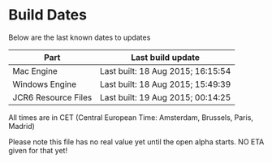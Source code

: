 # Build Dates

Below are the last known dates to updates

Part | Last build update
-----|-----
Mac Engine | Last built: 18 Aug 2015; 16:15:54
Windows Engine | Last built: 18 Aug 2015; 15:49:39
JCR6 Resource Files | Last built: 19 Aug 2015; 00:14:25
All times are in CET (Central European Time: Amsterdam, Brussels, Paris, Madrid)


Please note this file has no real value yet until the open alpha starts. NO ETA given for that yet!
